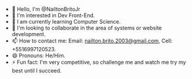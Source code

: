 - 👋 Hello, I'm @NailtonBritoJr
- 👀 I'm interested in Dev Front-End.
- 🌱 I am currently learning Computer Science.
- 💞️ I'm looking to collaborate in the area of ​​systems or website development.
- 📫 How to contact me: Email: nailton.brito.2003@gmail.com, Cell: +5516997120523.
- 😄 Pronouns: He/Him.
- ⚡ Fun fact: I'm very competitive, so challenge me and watch me try my best until I succeed.
<!---
NailtonBritoJr/NailtonBritoJr is a ✨ special ✨ repository because its `README.md` (this file) appears on your GitHub profile.
You can click the Preview link to take a look at your changes.
--->
